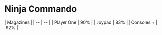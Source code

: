 # Ninja Commando

| Magazines |
| -- | -- |
| Player One | 90% |
| Joypad | 83% |
| Consoles + | 92% |